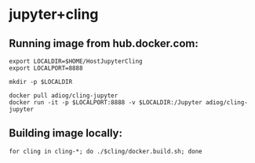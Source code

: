 # jupyter+cling

## Running image from hub.docker.com:
```
export LOCALDIR=$HOME/HostJupyterCling
export LOCALPORT=8888

mkdir -p $LOCALDIR

docker pull adiog/cling-jupyter
docker run -it -p $LOCALPORT:8888 -v $LOCALDIR:/Jupyter adiog/cling-jupyter
```

## Building image locally:
```
for cling in cling-*; do ./$cling/docker.build.sh; done
```

